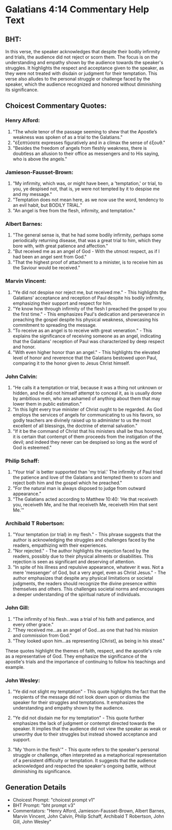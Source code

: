 # Galatians 4:14 Commentary Help Text

## BHT:
In this verse, the speaker acknowledges that despite their bodily infirmity and trials, the audience did not reject or scorn them. The focus is on the understanding and empathy shown by the audience towards the speaker's struggles. It highlights the respect and acceptance given to the speaker, as they were not treated with disdain or judgment for their temptation. This verse also alludes to the personal struggle or challenge faced by the speaker, which the audience recognized and honored without diminishing its significance.

## Choicest Commentary Quotes:
### Henry Alford:
1. "The whole tenor of the passage seeming to shew that the Apostle’s weakness was spoken of as a trial to the Galatians."
2. "ἐξεπτύσατε expresses figuratively and in a climax the sense of ἐξουθ."
3. "Besides the freedom of angels from fleshly weakness, there is doubtless an allusion to their office as messengers and to His saying, who is above the angels."

### Jamieson-Fausset-Brown:
1. "My infirmity, which was, or might have been, a 'temptation,' or trial, to you, ye despised not, that is, ye were not tempted by it to despise me and my message."
2. "Temptation does not mean here, as we now use the word, tendency to an evil habit, but BODILY TRIAL."
3. "An angel is free from the flesh, infirmity, and temptation."

### Albert Barnes:
1. "The general sense is, that he had some bodily infirmity, perhaps some periodically returning disease, that was a great trial to him, which they bore with, with great patience and affection."
2. "But received me as an angel of God - With the utmost respect, as if I had been an angel sent from God."
3. "That the highest proof of attachment to a minister, is to receive him as the Saviour would be received."

### Marvin Vincent:
1. "Ye did not despise nor reject me, but received me." - This highlights the Galatians' acceptance and reception of Paul despite his bodily infirmity, emphasizing their support and respect for him.
2. "Ye know how through infirmity of the flesh I preached the gospel to you the first time." - This emphasizes Paul's dedication and perseverance in preaching the gospel despite his physical weakness, showcasing his commitment to spreading the message.
3. "To receive as an angel is to receive with great veneration." - This explains the significance of receiving someone as an angel, indicating that the Galatians' reception of Paul was characterized by deep respect and honor.
4. "With even higher honor than an angel." - This highlights the elevated level of honor and reverence that the Galatians bestowed upon Paul, comparing it to the honor given to Jesus Christ himself.

### John Calvin:
1. "He calls it a temptation or trial, because it was a thing not unknown or hidden, and he did not himself attempt to conceal it, as is usually done by ambitious men, who are ashamed of anything about them that may lower them in public estimation."
2. "In this light every true minister of Christ ought to be regarded. As God employs the services of angels for communicating to us his favors, so godly teachers are divinely raised up to administer to us the most excellent of all blessings, the doctrine of eternal salvation."
3. "If it be the command of Christ that his ministers shall be thus honored, it is certain that contempt of them proceeds from the instigation of the devil; and indeed they never can be despised so long as the word of God is esteemed."

### Philip Schaff:
1. "Your trial' is better supported than 'my trial.' The infirmity of Paul tried the patience and love of the Galatians and tempted them to scorn and reject both him and the gospel which he preached."
2. "For the natural man is always disposed to judge from outward appearance."
3. "The Galatians acted according to Matthew 10:40: 'He that receiveth you, receiveth Me, and he that receiveth Me, receiveth Him that sent Me.'"

### Archibald T Robertson:
1. "Your temptation (or trial) in my flesh." - This phrase suggests that the author is acknowledging the struggles and challenges faced by the readers, empathizing with their experiences.
2. "Nor rejected." - The author highlights the rejection faced by the readers, possibly due to their physical ailments or disabilities. This rejection is seen as significant and deserving of attention.
3. "In spite of his illness and repulsive appearance, whatever it was. Not a mere 'messenger' of God, but a very angel, even as Christ Jesus." - The author emphasizes that despite any physical limitations or societal judgments, the readers should recognize the divine presence within themselves and others. This challenges societal norms and encourages a deeper understanding of the spiritual nature of individuals.

### John Gill:
1. "The infirmity of his flesh...was a trial of his faith and patience, and every other grace."
2. "They received me...as an angel of God...as one that had his mission and commission from God."
3. "They looked upon him...as representing [Christ], as being in his stead."

These quotes highlight the themes of faith, respect, and the apostle's role as a representative of God. They emphasize the significance of the apostle's trials and the importance of continuing to follow his teachings and example.

### John Wesley:
1. "Ye did not slight my temptation" - This quote highlights the fact that the recipients of the message did not look down upon or dismiss the speaker for their struggles and temptations. It emphasizes the understanding and empathy shown by the audience.

2. "Ye did not disdain me for my temptation" - This quote further emphasizes the lack of judgment or contempt directed towards the speaker. It implies that the audience did not view the speaker as weak or unworthy due to their struggles but instead showed acceptance and support.

3. "My 'thorn in the flesh'" - This quote refers to the speaker's personal struggle or challenge, often interpreted as a metaphorical representation of a persistent difficulty or temptation. It suggests that the audience acknowledged and respected the speaker's ongoing battle, without diminishing its significance.


## Generation Details
- Choicest Prompt: "choicest prompt v1"
- BHT Prompt: "bht prompt v3"
- Commentators: "Henry Alford, Jamieson-Fausset-Brown, Albert Barnes, Marvin Vincent, John Calvin, Philip Schaff, Archibald T Robertson, John Gill, John Wesley"
